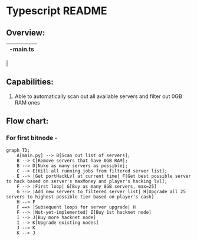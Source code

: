 # Typescript README

## Overview:
|-main.ts
|---
|

## Capabilities:
1. Able to automatically scan out all available servers and filter out 0GB RAM ones

## Flow chart:
### For first bitnode -
``` mermaid
graph TD;
    A[main.py] --> B[Scan out list of servers];
    B --> C[Remove servers that have 0GB RAM];
    B --> D[Nuke as many servers as possible];
    C --> E[Kill all running jobs from filtered server list];
    E --> |Get portHackLvl at current time| F[Get best possible server to hack based on server's maxMoney and player's hacking lvl];
    F --> |First loop| G[Buy as many 8GB servers, max=25]
    G --> |Add new servers to filtered server list| H[Upgrade all 25 servers to highest possible tier based on player's cash]
    H --> F
    F ==> |Subsequent loops for server upgrade| H
    F --> |Not-yet-implemented| I[Buy 1st hacknet node]
    I --> J[Buy more hacknet node]
    I --> K[Upgrade existing nodes]
    J --> K
    K --> J
```